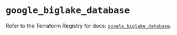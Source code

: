 # `google_biglake_database`

Refer to the Terraform Registry for docs: [`google_biglake_database`](https://registry.terraform.io/providers/hashicorp/google/5.34.0/docs/resources/biglake_database).
